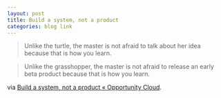 ```yaml
---
layout: post
title: Build a system, not a product
categories: blog link
---
```

<blockquote>Unlike the turtle, the master is not afraid to talk about her idea because that is how you learn.</blockquote>
<blockquote>Unlike the grasshopper, the master is not afraid to release an early beta product because that is how you learn.</blockquote>
via <a href="http://blog.opportunitycloud.com/2009/12/05/build-a-system-not-a-product/">Build a system, not a product « Opportunity Cloud</a>.
